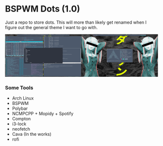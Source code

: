 # BSPWM Dots (1.0)
Just a repo to store dots. This will more than likely get renamed when I figure out the general theme I want to go with. 

![Screencap](imgs/scs2.png)

### Some Tools
* Arch Linux
* BSPWM
* Polybar
* NCMPCPP + Mopidy + Spotify
* Compton
* i3-lock
* neofetch
* Cava (In the works)
* rofi
